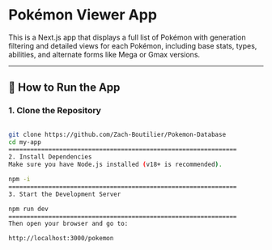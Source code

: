 # Pokémon Viewer App

This is a Next.js app that displays a full list of Pokémon with generation filtering and detailed views for each Pokémon, including base stats, types, abilities, and alternate forms like Mega or Gmax versions.

---

## 🔧 How to Run the App

### 1. Clone the Repository

```bash

git clone https://github.com/Zach-Boutilier/Pokemon-Database
cd my-app
===============================================================
2. Install Dependencies
Make sure you have Node.js installed (v18+ is recommended).

npm -i
===============================================================
3. Start the Development Server

npm run dev
===============================================================
Then open your browser and go to:

http://localhost:3000/pokemon
